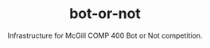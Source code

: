 <div align="center">

# bot-or-not

Infrastructure for McGill COMP 400 Bot or Not competition.

</div>
